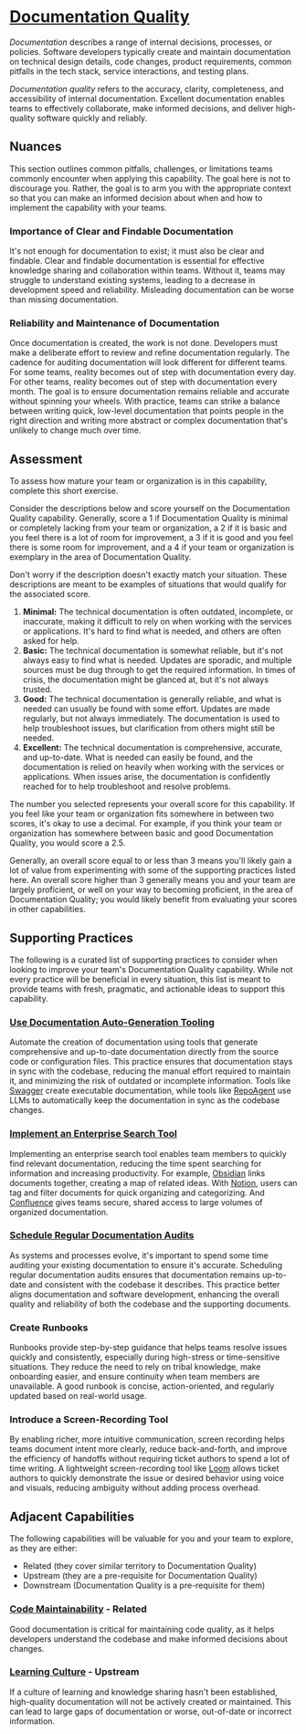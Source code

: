# [Documentation Quality](https://dora.dev/capabilities/documentation-quality/)

_Documentation_ describes a range of internal decisions, processes, or policies. Software developers typically create and maintain documentation on technical design details, code changes, product requirements, common pitfalls in the tech stack, service interactions, and testing plans.

_Documentation quality_ refers to the accuracy, clarity, completeness, and accessibility of internal documentation. Excellent documentation enables teams to effectively collaborate, make informed decisions, and deliver high-quality software quickly and reliably.

## Nuances

This section outlines common pitfalls, challenges, or limitations teams commonly encounter when applying this capability. The goal here is not to discourage you. Rather, the goal is to arm you with the appropriate context so that you can make an informed decision about when and how to implement the capability with your teams.

### Importance of Clear and Findable Documentation

It's not enough for documentation to exist; it must also be clear and findable. Clear and findable documentation is essential for effective knowledge sharing and collaboration within teams. Without it, teams may struggle to understand existing systems, leading to a decrease in development speed and reliability. Misleading documentation can be worse than missing documentation.

### Reliability and Maintenance of Documentation

Once documentation is created, the work is not done. Developers must make a deliberate effort to review and refine documentation regularly. The cadence for auditing documentation will look different for different teams. For some teams, reality becomes out of step with documentation every day. For other teams, reality becomes out of step with documentation every month. The goal is to ensure documentation remains reliable and accurate without spinning your wheels. With practice, teams can strike a balance between writing quick, low-level documentation that points people in the right direction and writing more abstract or complex documentation that's unlikely to change much over time.

## Assessment

To assess how mature your team or organization is in this capability, complete this short exercise.

Consider the descriptions below and score yourself on the Documentation Quality capability. Generally, score a 1 if Documentation Quality is minimal or completely lacking from your team or organization, a 2 if it is basic and you feel there is a lot of room for improvement, a 3 if it is good and you feel there is some room for improvement, and a 4 if your team or organization is exemplary in the area of Documentation Quality.

Don't worry if the description doesn't exactly match your situation. These descriptions are meant to be examples of situations that would qualify for the associated score.

1. **Minimal:** The technical documentation is often outdated, incomplete, or inaccurate, making it difficult to rely on when working with the services or applications. It's hard to find what is needed, and others are often asked for help.
2. **Basic:** The technical documentation is somewhat reliable, but it's not always easy to find what is needed. Updates are sporadic, and multiple sources must be dug through to get the required information. In times of crisis, the documentation might be glanced at, but it's not always trusted.
3. **Good:** The technical documentation is generally reliable, and what is needed can usually be found with some effort. Updates are made regularly, but not always immediately. The documentation is used to help troubleshoot issues, but clarification from others might still be needed.
4. **Excellent:** The technical documentation is comprehensive, accurate, and up-to-date. What is needed can easily be found, and the documentation is relied on heavily when working with the services or applications. When issues arise, the documentation is confidently reached for to help troubleshoot and resolve problems.

The number you selected represents your overall score for this capability. If you feel like your team or organization fits somewhere in between two scores, it's okay to use a decimal. For example, if you think your team or organization has somewhere between basic and good Documentation Quality, you would score a 2.5.

Generally, an overall score equal to or less than 3 means you'll likely gain a lot of value from experimenting with some of the supporting practices listed here. An overall score higher than 3 generally means you and your team are largely proficient, or well on your way to becoming proficient, in the area of Documentation Quality; you would likely benefit from evaluating your scores in other capabilities.

## Supporting Practices

The following is a curated list of supporting practices to consider when looking to improve your team's Documentation Quality capability. While not every practice will be beneficial in every situation, this list is meant to provide teams with fresh, pragmatic, and actionable ideas to support this capability.

### [Use Documentation Auto-Generation Tooling](/practices/use-documentation-auto-generation-tooling.md)

Automate the creation of documentation using tools that generate comprehensive and up-to-date documentation directly from the source code or configuration files. This practice ensures that documentation stays in sync with the codebase, reducing the manual effort required to maintain it, and minimizing the risk of outdated or incomplete information. Tools like [Swagger](https://github.com/swagger-api) create executable documentation, while tools like [RepoAgent](https://github.com/OpenBMB/RepoAgent) use LLMs to automatically keep the documentation in sync as the codebase changes.

### [Implement an Enterprise Search Tool](/practices/implement-a-documentation-search-engine.md)

Implementing an enterprise search tool enables team members to quickly find relevant documentation, reducing the time spent searching for information and increasing productivity. For example, [Obsidian](https://obsidian.md/) links documents together, creating a map of related ideas. With [Notion](https://www.notion.so/), users can tag and filter documents for quick organizing and categorizing. And [Confluence](https://www.atlassian.com/software/confluence) gives teams secure, shared access to large volumes of organized documentation.

### [Schedule Regular Documentation Audits](/practices/schedule-regular-documentation-audits.md)

As systems and processes evolve, it's important to spend some time auditing your existing documentation to ensure it's accurate. Scheduling regular documentation audits ensures that documentation remains up-to-date and consistent with the codebase it describes. This practice better aligns documentation and software development, enhancing the overall quality and reliability of both the codebase and the supporting documents.

### Create Runbooks

Runbooks provide step-by-step guidance that helps teams resolve issues quickly and consistently, especially during high-stress or time-sensitive situations. They reduce the need to rely on tribal knowledge, make onboarding easier, and ensure continuity when team members are unavailable. A good runbook is concise, action-oriented, and regularly updated based on real-world usage.

### Introduce a Screen-Recording Tool

By enabling richer, more intuitive communication, screen recording helps teams document intent more clearly, reduce back-and-forth, and improve the efficiency of handoffs without requiring ticket authors to spend a lot of time writing. A lightweight screen-recording tool like [Loom](https://www.loom.com) allows ticket authors to quickly demonstrate the issue or desired behavior using voice and visuals, reducing ambiguity without adding process overhead. 

## Adjacent Capabilities

The following capabilities will be valuable for you and your team to explore, as they are either:

- Related (they cover similar territory to Documentation Quality)
- Upstream (they are a pre-requisite for Documentation Quality)
- Downstream (Documentation Quality is a pre-requisite for them)

### [Code Maintainability](/capabilities/code-maintainability.md) - Related

Good documentation is critical for maintaining code quality, as it helps developers understand the codebase and make informed decisions about changes.

### [Learning Culture](/capabilities/learning-culture.md) - Upstream

If a culture of learning and knowledge sharing hasn't been established, high-quality documentation will not be actively created or maintained. This can lead to large gaps of documentation or worse, out-of-date or incorrect information.
